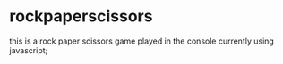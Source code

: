 # rockpaperscissors
this is a rock paper scissors game played in the console currently using javascript;
